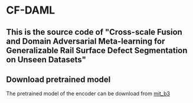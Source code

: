 # CF-DAML

## This is the source code of "Cross-scale Fusion and Domain Adversarial Meta-learning for Generalizable Rail Surface Defect Segmentation on Unseen Datasets"

## Download pretrained model
The pretrained model of the encoder can be download from [mit_b3](https://drive.google.com/drive/folders/1GAku0G0iR9DsBxCbfENWMJ27c5lYUeQA) 
